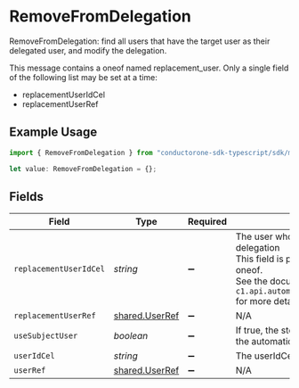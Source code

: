 # RemoveFromDelegation

RemoveFromDelegation: find all users that have the target user as their delegated user, and modify the delegation.

This message contains a oneof named replacement_user. Only a single field of the following list may be set at a time:
  - replacementUserIdCel
  - replacementUserRef


## Example Usage

```typescript
import { RemoveFromDelegation } from "conductorone-sdk-typescript/sdk/models/shared";

let value: RemoveFromDelegation = {};
```

## Fields

| Field                                                                                                                                                                                               | Type                                                                                                                                                                                                | Required                                                                                                                                                                                            | Description                                                                                                                                                                                         |
| --------------------------------------------------------------------------------------------------------------------------------------------------------------------------------------------------- | --------------------------------------------------------------------------------------------------------------------------------------------------------------------------------------------------- | --------------------------------------------------------------------------------------------------------------------------------------------------------------------------------------------------- | --------------------------------------------------------------------------------------------------------------------------------------------------------------------------------------------------- |
| `replacementUserIdCel`                                                                                                                                                                              | *string*                                                                                                                                                                                            | :heavy_minus_sign:                                                                                                                                                                                  | The user who will replace the target user's delegation<br/>This field is part of the `replacement_user` oneof.<br/>See the documentation for `c1.api.automations.v1.RemoveFromDelegation` for more details. |
| `replacementUserRef`                                                                                                                                                                                | [shared.UserRef](../../../sdk/models/shared/userref.md)                                                                                                                                             | :heavy_minus_sign:                                                                                                                                                                                  | N/A                                                                                                                                                                                                 |
| `useSubjectUser`                                                                                                                                                                                    | *boolean*                                                                                                                                                                                           | :heavy_minus_sign:                                                                                                                                                                                  | If true, the step will use the subject user of the automation as the subject.                                                                                                                       |
| `userIdCel`                                                                                                                                                                                         | *string*                                                                                                                                                                                            | :heavy_minus_sign:                                                                                                                                                                                  | The userIdCel field.                                                                                                                                                                                |
| `userRef`                                                                                                                                                                                           | [shared.UserRef](../../../sdk/models/shared/userref.md)                                                                                                                                             | :heavy_minus_sign:                                                                                                                                                                                  | N/A                                                                                                                                                                                                 |